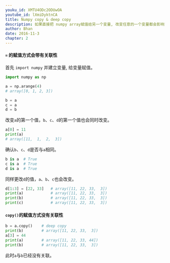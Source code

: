 ```yaml
---
youku_id: XMTU4ODc2ODUwOA
youtube_id: lXmiDyktnCA
title: Numpy copy & deep copy
description: 如果直接把 numpy array赋值给另一个变量, 改变任意的一个变量都会影响到其他变量.
author: Bhan
date: 2016-11-3
chapter: 2
---
```



#### `=` 的赋值方式会带有关联性

首先 `import numpy` 并建立变量, 给变量赋值。

```python
import numpy as np

a = np.arange(4)
# array([0, 1, 2, 3])

b = a
c = a
d = b
```

改变`a`的第一个值，`b`、`c`、`d`的第一个值也会同时改变。

```python
a[0] = 11
print(a)
# array([11,  1,  2,  3])
```

确认`b`、`c`、`d`是否与`a`相同。

```python
b is a  # True
c is a  # True
d is a  # True
```

同样更改`d`的值，`a`、`b`、`c`也会改变。

```python
d[1:3] = [22, 33]   # array([11, 22, 33,  3])
print(a)            # array([11, 22, 33,  3])
print(b)            # array([11, 22, 33,  3])
print(c)            # array([11, 22, 33,  3])
```

#### `copy()`的赋值方式没有关联性

```python
b = a.copy()    # deep copy
print(b)        # array([11, 22, 33,  3])
a[3] = 44
print(a)        # array([11, 22, 33, 44])
print(b)        # array([11, 22, 33,  3])
```

此时`a`与`b`已经没有关联。
